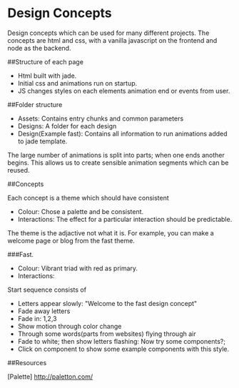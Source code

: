 ﻿# Design Concepts

Design concepts which can be used for many different projects.
The concepts are html and css, with a vanilla javascript on the frontend and node as the backend.

##Structure of each page

* Html built with jade.
* Initial css and animations run on startup.
* JS changes styles on each elements animation end or events from user.

##Folder structure

* Assets: Contains entry chunks and common parameters
* Designs: A folder for each design 
* Design(Example fast): Contains all information to run animations added to jade template. 

The large number of animations is split into parts; when one ends another begins.
This allows us to create sensible animation segments which can be reused.  


##Concepts

Each concept is a theme which should have consistent 

* Colour: Chose a palette and be consistent. 
* Interactions: The effect for a particular interaction should be predictable. 

The theme is the adjactive not what it is.
For example, you can make a welcome page or blog from the fast theme. 

###Fast. 

* Colour: Vibrant triad with red as primary.
* Interactions: 

Start sequence consists of 
* Letters appear slowly: "Welcome to the fast design concept" 
* Fade away letters
* Fade in: 1,2,3 
* Show motion through color change 
* Through some words(parts from websites) flying through air
* Fade to white; then show letters flashing: Now try some components?;
* Click on component to show some example components with this style.


##Resources

[Palette] http://paletton.com/